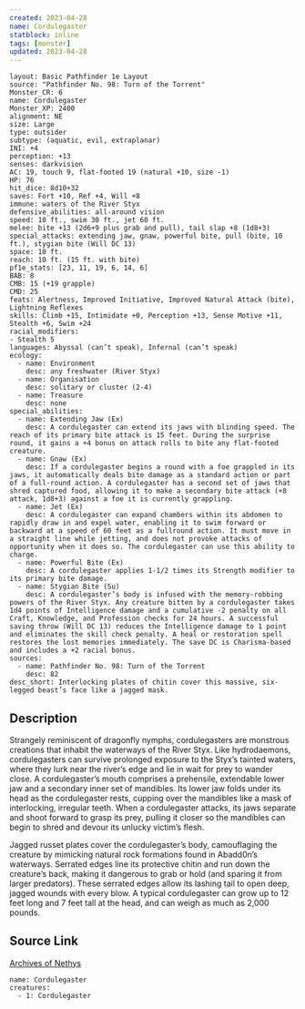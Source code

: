 ```yaml
---
created: 2023-04-28
name: Cordulegaster
statblock: inline
tags: [monster]
updated: 2023-04-28
---
```

```statblock
layout: Basic Pathfinder 1e Layout
source: "Pathfinder No. 98: Turn of the Torrent"
Monster_CR: 6
name: Cordulegaster
Monster_XP: 2400
alignment: NE
size: Large
type: outsider
subtype: (aquatic, evil, extraplanar)
INI: +4
perception: +13
senses: darkvision
AC: 19, touch 9, flat-footed 19 (natural +10, size -1)
HP: 76
hit_dice: 8d10+32
saves: Fort +10, Ref +4, Will +8
immune: waters of the River Styx
defensive_abilities: all-around vision
speed: 10 ft., swim 30 ft., jet 60 ft.
melee: bite +13 (2d6+9 plus grab and pull), tail slap +8 (1d8+3)
special_attacks: extending jaw, gnaw, powerful bite, pull (bite, 10 ft.), stygian bite (Will DC 13)
space: 10 ft.
reach: 10 ft. (15 ft. with bite)
pf1e_stats: [23, 11, 19, 6, 14, 6]
BAB: 8
CMB: 15 (+19 grapple)
CMD: 25
feats: Alertness, Improved Initiative, Improved Natural Attack (bite), Lightning Reflexes
skills: Climb +15, Intimidate +0, Perception +13, Sense Motive +11, Stealth +6, Swim +24
racial_modifiers:
- Stealth 5
languages: Abyssal (can’t speak), Infernal (can’t speak)
ecology:
  - name: Environment
    desc: any freshwater (River Styx)
  - name: Organisation
    desc: solitary or cluster (2-4)
  - name: Treasure
    desc: none
special_abilities:
  - name: Extending Jaw (Ex)
    desc: A cordulegaster can extend its jaws with blinding speed. The reach of its primary bite attack is 15 feet. During the surprise round, it gains a +4 bonus on attack rolls to bite any flat-footed creature.
  - name: Gnaw (Ex)
    desc: If a cordulegaster begins a round with a foe grappled in its jaws, it automatically deals bite damage as a standard action or part of a full-round action. A cordulegaster has a second set of jaws that shred captured food, allowing it to make a secondary bite attack (+8 attack, 1d8+3) against a foe it is currently grappling.
  - name: Jet (Ex)
    desc: A cordulegaster can expand chambers within its abdomen to rapidly draw in and expel water, enabling it to swim forward or backward at a speed of 60 feet as a fullround action. It must move in a straight line while jetting, and does not provoke attacks of opportunity when it does so. The cordulegaster can use this ability to charge.
  - name: Powerful Bite (Ex)
    desc: A cordulegaster applies 1-1/2 times its Strength modifier to its primary bite damage.
  - name: Stygian Bite (Su)
    desc: A cordulegaster’s body is infused with the memory-robbing powers of the River Styx. Any creature bitten by a cordulegaster takes 1d4 points of Intelligence damage and a cumulative -2 penalty on all Craft, Knowledge, and Profession checks for 24 hours. A successful saving throw (Will DC 13) reduces the Intelligence damage to 1 point and eliminates the skill check penalty. A heal or restoration spell restores the lost memories immediately. The save DC is Charisma-based and includes a +2 racial bonus.
sources:
  - name: Pathfinder No. 98: Turn of the Torrent
    desc: 82
desc_short: Interlocking plates of chitin cover this massive, six-legged beast’s face like a jagged mask.
```
## Description
Strangely reminiscent of dragonfly nymphs, cordulegasters are monstrous creations that inhabit the waterways of the River Styx. Like hydrodaemons, cordulegasters can survive prolonged exposure to the Styx’s tainted waters, where they lurk near the river’s edge and lie in wait for prey to wander close. A cordulegaster’s mouth comprises a prehensile, extendable lower jaw and a secondary inner set of mandibles. Its lower jaw folds under its head as the cordulegaster rests, cupping over the mandibles like a mask of interlocking, irregular teeth. When a cordulegaster attacks, its jaws separate and shoot forward to grasp its prey, pulling it closer so the mandibles can begin to shred and devour its unlucky victim’s flesh.

Jagged russet plates cover the cordulegaster’s body, camouflaging the creature by mimicking natural rock formations found in Abadd0n’s waterways. Serrated edges line its protective chitin and run down the creature’s back, making it dangerous to grab or hold (and sparing it from larger predators). These serrated edges allow its lashing tail to open deep, jagged wounds with every blow. A typical cordulegaster can grow up to 12 feet long and 7 feet tall at the head, and can weigh as much as 2,000 pounds.
## Source Link
[Archives of Nethys](https://aonprd.com/MonsterDisplay.aspx?ItemName=Cordulegaster)
```encounter-table
name: Cordulegaster
creatures:
  - 1: Cordulegaster
```

